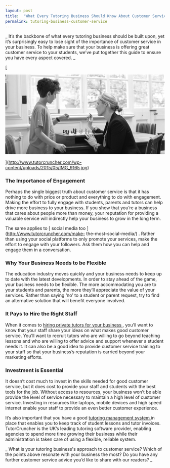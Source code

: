 ```yaml
---
layout: post
title:  "What Every Tutoring Business Should Know About Customer Service"
permalink: tutoring-business-customer-service
---
```

_ It’s the backbone of what every tutoring business should be built upon, yet
it’s surprisingly easy to lose sight of the importance of customer service in
your business. To help make sure that your business is offering great customer
service to your students, we’ve put together this guide to ensure you have
every aspect covered. _

[

![Customer Service Tutoring](/img/blogs/IMG_9165-1024x511.jpg)

](http://www.tutorcruncher.com/wp-content/uploads/2015/05/IMG_9165.jpg)

### The Importance of Engagement

Perhaps the single biggest truth about customer service is that it has nothing
to do with price or product and everything to do with engagement. Making the
effort to fully engage with students, parents and tutors can help drive more
business to your business. If you show that you’re a business that cares about
people more than money, your reputation for providing a valuable service will
indirectly help your business to grow in the long term.

The same applies to [ social media too ](http://www.tutorcruncher.com/make-
the-most-social-media/) . Rather than using your social platforms to only
promote your services, make the effort to engage with your followers. Ask them
how you can help and engage them in a conversation.

### Why Your Business Needs to be Flexible

The education industry moves quickly and your business needs to keep up to
date with the latest developments. In order to stay ahead of the game, your
business needs to be flexible. The more accommodating you are to your students
and parents, the more they’ll appreciate the value of your services. Rather
than saying ‘no’ to a student or parent request, try to find an alternative
solution that will benefit everyone involved.

### It Pays to Hire the Right Staff

When it comes to [ hiring private tutors for your business
](http://www.tutorcruncher.com/how-to-recruit-tutors-for-your-agency/) ,
you’ll want to know that your staff share your ideas on what makes good
customer service. You’ll want to recruit tutors who are willing to go beyond
teaching lessons and who are willing to offer advice and support whenever a
student needs it. It can also be a good idea to provide customer service
training to your staff so that your business’s reputation is carried beyond
your marketing efforts.

### Investment is Essential

It doesn’t cost much to invest in the skills needed for good customer service,
but it does cost to provide your staff and students with the best tools for
the job. Without access to resources, your business won’t be able provide the
level of service necessary to maintain a high level of customer service.
Investing in resources like laptops, mobile devices and high speed internet
enable your staff to provide an even better customer experience.

It’s also important that you have a good [ tutoring management system
](http://www.tutorcruncher.com/) in place that enables you to keep track of
student lessons and tutor invoices. TutorCruncher is the UK’s leading tutoring
software provider, enabling agencies to spend more time growing their business
while their administration is taken care of using a flexible, reliable system.

_ What is your tutoring business's approach to customer service? Which of the
points above resonate with your business the most? Do you have any further
customer service advice you’d like to share with our readers? _
